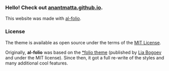 ### Hello! Check out [anantmatta.github.io](anantmatta.github.io).

This website was made with [al-folio](https://github.com/alshedivat/al-folio).

### License

The theme is available as open source under the terms of the [MIT License](https://github.com/alshedivat/al-folio/blob/main/LICENSE).

Originally, **al-folio** was based on the [\*folio theme](https://github.com/bogoli/-folio) (published by [Lia Bogoev](https://liabogoev.com) and under the MIT license). Since then, it got a full re-write of the styles and many additional cool features.
